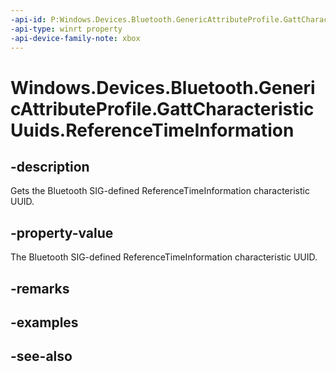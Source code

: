 ```yaml
---
-api-id: P:Windows.Devices.Bluetooth.GenericAttributeProfile.GattCharacteristicUuids.ReferenceTimeInformation
-api-type: winrt property
-api-device-family-note: xbox
---
```


<!-- Property syntax
public System.Guid ReferenceTimeInformation { get; }
-->

# Windows.Devices.Bluetooth.GenericAttributeProfile.GattCharacteristicUuids.ReferenceTimeInformation

## -description
Gets the Bluetooth SIG-defined ReferenceTimeInformation characteristic UUID.

## -property-value
The Bluetooth SIG-defined ReferenceTimeInformation characteristic UUID.

## -remarks

## -examples

## -see-also
